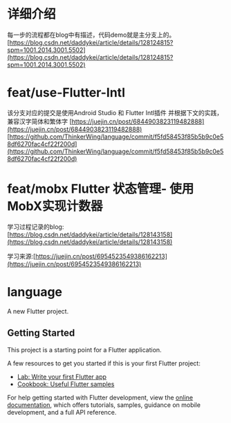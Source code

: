 # 详细介绍
每一步的流程都在blog中有描述，代码demo就是主分支上的。
[https://blog.csdn.net/daddykei/article/details/128124815?spm=1001.2014.3001.5502](https://blog.csdn.net/daddykei/article/details/128124815?spm=1001.2014.3001.5502)

# feat/use-Flutter-Intl
该分支对应的提交是使用Android Studio 和 Flutter Intl插件 并根据下文的实践，兼容汉字简体和繁体字
[https://juejin.cn/post/6844903823119482888](https://juejin.cn/post/6844903823119482888)
[https://github.com/ThinkerWing/language/commit/f5fd58453f85b5b9c0e58df6270fac4cf22f200d](https://github.com/ThinkerWing/language/commit/f5fd58453f85b5b9c0e58df6270fac4cf22f200d)

# feat/mobx Flutter 状态管理- 使用 MobX实现计数器
学习过程记录的blog:[https://blog.csdn.net/daddykei/article/details/128143158](https://blog.csdn.net/daddykei/article/details/128143158)


学习来源:[https://juejin.cn/post/6954523549386162213](https://juejin.cn/post/6954523549386162213)
# language

A new Flutter project.

## Getting Started

This project is a starting point for a Flutter application.

A few resources to get you started if this is your first Flutter project:

- [Lab: Write your first Flutter app](https://docs.flutter.dev/get-started/codelab)
- [Cookbook: Useful Flutter samples](https://docs.flutter.dev/cookbook)

For help getting started with Flutter development, view the
[online documentation](https://docs.flutter.dev/), which offers tutorials,
samples, guidance on mobile development, and a full API reference.

